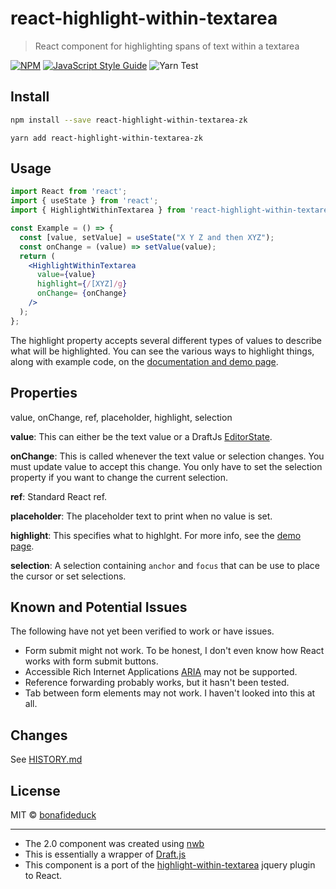 # react-highlight-within-textarea

> React component for highlighting spans of text within a textarea

[![NPM](https://img.shields.io/npm/v/react-highlight-within-textarea.svg)](https://www.npmjs.com/package/react-highlight-within-textarea) [![JavaScript Style Guide](https://img.shields.io/badge/code_style-standard-brightgreen.svg)](https://standardjs.com) ![Yarn Test](https://github.com/bonafideduck/react-highlight-within-textarea/workflows/Yarn%20Test/badge.svg)


## Install

```bash
npm install --save react-highlight-within-textarea-zk
```
```
yarn add react-highlight-within-textarea-zk
```

## Usage

```jsx
import React from 'react';
import { useState } from 'react';
import { HighlightWithinTextarea } from 'react-highlight-within-textarea-zk'

const Example = () => {
  const [value, setValue] = useState("X Y Z and then XYZ");
  const onChange = (value) => setValue(value);
  return (
    <HighlightWithinTextarea
      value={value}
      highlight={/[XYZ]/g}
      onChange= {onChange}
    />
  );
};
```

The highlight property accepts several different types of values to describe 
what will be highlighted.  You can see the various ways to highlight things, 
along with example code, on the 
[documentation and demo page](https://bonafideduck.github.io/react-highlight-within-textarea/).

## Properties

value, onChange, ref, placeholder, highlight, selection

**value**: This can either be the text value or a DraftJs [EditorState](https://draftjs.org/docs/api-reference-editor-state/#internaldocs-banner).

**onChange**: This is called whenever the text value or selection changes.  You must update value to accept this change.  You only have to set the selection property if you want to change the current selection.

**ref**: Standard React ref.

**placeholder**: The placeholder text to print when no value is set.

**highlight**: This specifies what to highlght.  For more info, see the
[demo page](https://bonafideduck.github.io/react-highlight-within-textarea/).

**selection**: A selection containing `anchor` and `focus` that can be use to place the cursor or set selections.

## Known and Potential Issues

The following have not yet been verified to work or have issues.

* Form submit might not work.  To be honest, I don't even know how React works with form submit buttons.
* Accessible Rich Internet Applications [ARIA](https://developer.mozilla.org/en-US/docs/Web/Accessibility/ARIA) may not be supported.
* Reference forwarding probably works, but it hasn't been tested.
* Tab between form elements may not work. I haven't looked into this at all.

## Changes

See [HISTORY.md](https://github.com/bonafideduck/react-highlight-within-textarea/blob/main/HISTORY.md)

## License

MIT © [bonafideduck](https://github.com/bonafideduck)

---

* The 2.0 component was created using [nwb](https://github.com/insin/nwb)
* This is essentially a wrapper of [Draft.js](https://draftjs.org)
* This component is a port of the [highlight-within-textarea](https://www.npmjs.com/package/highlight-within-textarea) jquery plugin to React.
